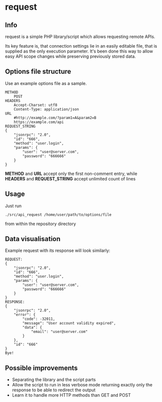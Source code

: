 # request

## Info ##
request is a simple PHP library/script which allows requesting remote APIs.

Its key feature is, that connection settings lie in an easily editable file, that is supplied as the only execution parameter. It's been done this way to allow easy API scope changes while preserving previously stored data.

## Options file structure ##
Use an example options file as a sample.

```
METHOD
	POST
HEADERS
	Accept-Charset: utf8
	Content-Type: application/json
URL
	#http://example.com/?param1=A&param2=B
	https://example.com/api
REQUEST_STRING
{
	"jsonrpc": "2.0",
	"id": "666",
	"method": "user.login",
	"params": {
		"user": "user@server.com",
		"password": "666666"
	}
}
```
**METHOD** and **URL** accept only the first non-comment entry, while
**HEADERS** and **REQUEST_STRING** accept unlimited count of lines

## Usage ##

Just run
```
./src/api_request /home/user/path/to/options/file
```
from within the repository directory

## Data visualisation ##

Example request with its response will look similarly:

```
REQUEST:
{
	"jsonrpc": "2.0",
	"id": "666",
	"method": "user.login",
	"params": {
		"user": "user@server.com",
		"password": "666666"
	}
}
RESPONSE:
{
	"jsonrpc": "2.0",
	"error": {
		"code": -32011,
		"message": "User account validity expired",
		"data": {
			"email": "user@server.com"
		}
	},
	"id": "666"
}
Bye!
```

## Possible improvements ##

* Separating the library and the script parts
* Allow the script to run in less verbose mode returning exactly only the response to be able to redirect the output
* Learn it to handle more HTTP methods than GET and POST
